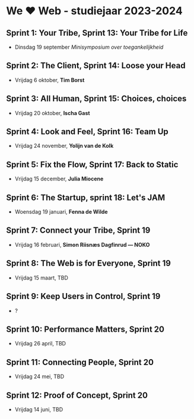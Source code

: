 # We ♥ Web - studiejaar 2023-2024

##  Sprint 1: Your Tribe, Sprint 13: Your Tribe for Life
- Dinsdag 19 september *Minisymposium over toegankelijkheid*

## Sprint 2: The Client, Sprint 14: Loose your Head
- Vrijdag 6 oktober, **Tim Borst**

## Sprint 3: All Human, Sprint 15: Choices, choices
- Vrijdag 20 oktober, **Ischa Gast**

## Sprint 4: Look and Feel, Sprint 16: Team Up
- Vrijdag 24 november, **Yolijn van de Kolk**

## Sprint 5: Fix the Flow, Sprint 17: Back to Static
- Vrijdag 15 december, **Julia Miocene**

## Sprint 6: The Startup, sprint 18: Let's JAM
- Woensdag 19 januari, **Fenna de Wilde**

## Sprint 7: Connect your Tribe, Sprint 19
- Vrijdag 16 februari, **Simon Riisnæs Dagfinrud — NOKO**

## Sprint 8: The Web is for Everyone, Sprint 19
- Vrijdag 15 maart, TBD

## Sprint 9: Keep Users in Control, Sprint 19
- ?

## Sprint 10: Performance Matters, Sprint 20
- Vrijdag 26 april, TBD

## Sprint 11: Connecting People, Sprint 20
- Vrijdag 24 mei, TBD

## Sprint 12: Proof of Concept, Sprint 20
- Vrijdag 14 juni, TBD
